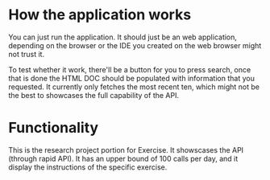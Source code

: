 # How the application works
You can just run the application. It should just be an web 
application, depending on the browser or the IDE you created on
the web browser might not trust it. 

To test whether it work, there'll be a button for you to press
search, once that is done the HTML DOC should be populated with
information that you requested. It currently only fetches the most
recent ten, which might not be the best to showcases the full capability
of the API.

# Functionality
This is the research project portion for Exercise. It showscases
the API (through rapid API). It has an upper bound of 100 calls per
day, and it display the instructions of the specific exercise.